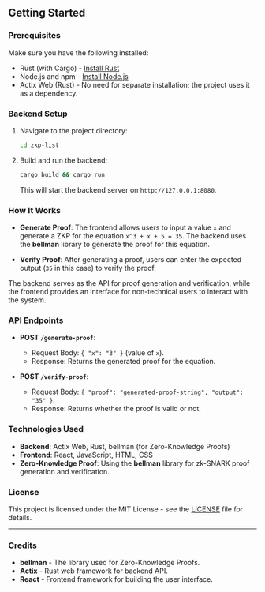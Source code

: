 ## Getting Started

### Prerequisites

Make sure you have the following installed:
- Rust (with Cargo) - [Install Rust](https://www.rust-lang.org/tools/install)
- Node.js and npm - [Install Node.js](https://nodejs.org/)
- Actix Web (Rust) - No need for separate installation; the project uses it as a dependency.

### Backend Setup

1. Navigate to the project directory:

    ```bash
    cd zkp-list
    ```

2. Build and run the backend:

    ```bash
    cargo build && cargo run
    ```

    This will start the backend server on `http://127.0.0.1:8080`.

### How It Works

- **Generate Proof**: The frontend allows users to input a value `x` and generate a ZKP for the equation `x^3 + x + 5 = 35`. The backend uses the **bellman** library to generate the proof for this equation.
  
- **Verify Proof**: After generating a proof, users can enter the expected output (`35` in this case) to verify the proof.

The backend serves as the API for proof generation and verification, while the frontend provides an interface for non-technical users to interact with the system.

### API Endpoints

- **POST `/generate-proof`**: 
  - Request Body: `{ "x": "3" }` (value of `x`).
  - Response: Returns the generated proof for the equation.
  
- **POST `/verify-proof`**: 
  - Request Body: `{ "proof": "generated-proof-string", "output": "35" }`.
  - Response: Returns whether the proof is valid or not.

### Technologies Used

- **Backend**: Actix Web, Rust, bellman (for Zero-Knowledge Proofs)
- **Frontend**: React, JavaScript, HTML, CSS
- **Zero-Knowledge Proof**: Using the **bellman** library for zk-SNARK proof generation and verification.

### License

This project is licensed under the MIT License - see the [LICENSE](LICENSE) file for details.

---

### Credits

- **bellman** - The library used for Zero-Knowledge Proofs.
- **Actix** - Rust web framework for backend API.
- **React** - Frontend framework for building the user interface.